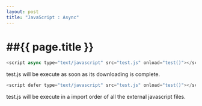 ```yaml
---
layout: post
title: "JavaScript : Async"
---
```


##{{ page.title }}
===============

```js
<script async type="text/javascript" src="test.js" onload="test()"></script>
```
test.js will be execute as soon as its downloading is complete.
```js
<script defer type="text/javascript" src="test.js" onload="test()"></script>
```
test.js will be execute in a import order of all the external javascript files.
